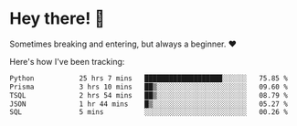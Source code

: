 # Hey there! 👋
Sometimes breaking and entering, but always a beginner. ❤️

Here's how I've been tracking:
<!--START_SECTION:waka-->

```txt
Python           25 hrs 7 mins   ███████████████████░░░░░░   75.85 %
Prisma           3 hrs 10 mins   ██▒░░░░░░░░░░░░░░░░░░░░░░   09.60 %
TSQL             2 hrs 54 mins   ██▒░░░░░░░░░░░░░░░░░░░░░░   08.79 %
JSON             1 hr 44 mins    █▒░░░░░░░░░░░░░░░░░░░░░░░   05.27 %
SQL              5 mins          ░░░░░░░░░░░░░░░░░░░░░░░░░   00.26 %
```

<!--END_SECTION:waka-->
